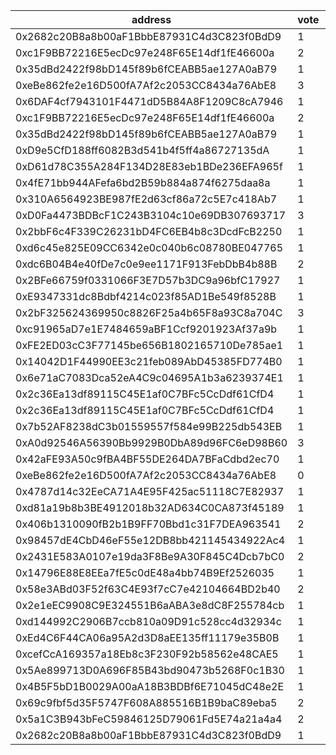 address|vote|timestamp|signature
---|---|---|---
0x2682c20B8a8b00aF1BbbE87931C4d3C823f0BdD9|1|1599486827|0x4885dc2e9d7fb4f8eceac8be4aac798e7a74a52c62b3e197896bfc43ee73b944713cb863370bf0de6a2e72e2bb7b49832d4c7f512598c7b1272f777cf0c4637e1b
0xc1F9BB72216E5ecDc97e248F65E14df1fE46600a|2|1599487265|0x0336501ef68367f3a5063620fd24784ebb56b2da6b04a44161520718a93ba9a66030a3d5efdd2a68852588a996eb1f60349e01df925cf2427d58dbc1ffe2d4c61c
0x35dBd2422f98bD145f89b6fCEABB5ae127A0aB79|1|1599487300|0x86a98f1691969826b1ea71f7453536236657fcca1d42f79e511f3e7f688298bb779230b2ed2a3ee0abd5729aa8ed36d9f67282bdc7984572bd1ba4683537a2921c
0xeBe862fe2e16D500fA7Af2c2053CC8434a76AbE8|3|1599488535|0xd66ab01736bdcba75cc044d32c7af3e23d653d1f6267fe36d76134873db447e94d1d1564ec2f9b981d3ab5945fa33ad9a78e7a71c60470588c23939933e274e01b
0x6DAF4cf7943101F4471dD5B84A8F1209C8cA7946|1|1599491670|0xd5c220caf467cdb54be7b76211eb59873236ec9aa32579eb589652d9548471ba47bc6c5230884c1c6ce6476042407323b14c156a0560df8d92048018aea3e2e91b
0xc1F9BB72216E5ecDc97e248F65E14df1fE46600a|2|1599492075|0x7dc4e98234834e457c02cb7c4958c9f5d1d9231129b450121c89400253930f6d3b35cf1c537f93be5866a691d5662384f36d206a8a0ec022893a4425963b31f11c
0x35dBd2422f98bD145f89b6fCEABB5ae127A0aB79|1|1599492095|0x5b8a041419fd4a38f5202d5bb32efcab59573e7707ceb24a98d4b2baab771762512f0c023097e0fcf90f1a37637303fbef35cfefdddd9267c8c771743cc357031c
0xD9e5CfD188ff6082B3d541b4f5ff4a86727135dA|1|1599492382|0xa76b12e94a1b539b7d8685c5002cdef6de4f054d4d1b8b9c69e0d5d9262adf5a0ed92b5872d2b6f280d3766ff15ee642dc3198768ac1cb3f522493e4b081930f1b
0xD61d78C355A284F134D28E83eb1BDe236EFA965f|1|1599492473|0x9d709f6c056bd955a18eaddda47cb5b2713c4f6726b849573d4eee517c46c83d1cd2d11423c03f7eff63959a7f43976a62ca572fe3197aba50c87491836ad1cf1b
0x4fE71bb944AFefa6bd2B59b884a874f6275daa8a|1|1599492568|0x673c6316d97dbb1f6aad4d94dc0f574178e7ceac8f35d2dfa6265727d7a1c9f505688429e301aa5db6ff3e4da808274a3d86cec5b4cb2c05959bb9df556317d71b
0x310A6564923BE987fE2d63cf86a72c5E7c418Ab7|1|1599492632|0x5524d2f9710093571a110d0f133076be44564907d095d8344661097eba0594a76135debe549428bd3e77f133945f50f1b97e241999b0f64c1a74315876dd3a0a1b
0xD0Fa4473BDBcF1C243B3104c10e69DB307693717|3|1599492981|0xeca7650c059b90fed8a29b75bb56b6fe9bfbec1ffac657eccf9efa3d2b83862467e02583061de8198ccbe2b67bb54c5104e1689f36ea90c12c16b28367a0115a1b
0x2bbF6c4F339C26231bD4FC6EB4b8c3DcdFcB2250|1|1599493050|0x343217730d9697c06a4163955c4ad23aa64e1555e4611c5b64efe9c633361d6d44f7a0ea0670b3269097a609ff93ba197f1867472e4e0a06b9da9c8e20671f9d1c
0xd6c45e825E09CC6342e0c040b6c08780BE047765|1|1599493296|0xfc7b4f217c0fbd2dab8354220646405ff129f692dbcebaa1c87354eee2b9943d46c1a70b33214ffedee919a320a26029d40070780eeecc39c165e3bef8607e431c
0xdc6B04B4e40fDe7c0e9ee1171F913FebDbB4b88B|2|1599493382|0x3822328268f20a59db89ff9509888df0bfe75417afde2851b7608166520e32fa0ee93fb13c9dd31013fa44d618d781d8f3fa90c7c9daa600265e1ccaf7f0d4111b
0x2BFe66759f0331066F3E7D57b3DC9a96bfC17927|1|1599493390|0x5314368f9dd85b829b944a6909816a62243c611eb50d8ac9120149342568819475ba53d81eed898950b78b47e5c04b293399d2c9bc4b0040760e9a9a587fef101b
0xE9347331dc8Bdbf4214c023f85AD1Be549f8528B|1|1599493430|0xf0d1722739d1ce0f5a23ac3a05fc810089edf9ee7627068ea39f459d86450b205f2a8610b2e33a6a8b69282f252b03ebf280a05f1ab5bbcac3ac6ccee19f37551b
0x2bF325624369950c8826F25a4b65F8a93C8a704C|3|1599493687|0xbe4223af3b3d83847ea28fab8ba711173145f2ad44303f9ef815f823a5a5ae07260c93c788460ce218e623e6dd1105d6580f795c685b7d790331118ef623b8091c
0xc91965aD7e1E7484659aBF1Ccf9201923Af37a9b|1|1599493683|0x7786d59f3847e1cfc823a21d225c396634c0f17312ad2f8cc3588b235813a2c74f379b64d3ddc3661c3b691299c7dd29e0afda37108dc00f10be2ccb5fbd2e751c
0xFE2ED03cC3F77145be656B1802165710De785ae1|1|1599493821|0x4eb0cf6ff875d5501f7aa7f98b3785b9cae51f8e1544a30cf0961ca6b91b271d5f7a39c63496e276820c238763e353721e32e876e22ab144aa47dbefd6d990a31b
0x14042D1F44990EE3c21feb089AbD45385FD774B0|1|1599493871|0x611b2954481593a5010ff456bd1c8fb81106a55efff80771f9e5ae705794bd1653dd9de3f51db89d458e308008615dd357afbc25d68d4210fdb1da2a1a56f91a1b
0x6e71aC7083Dca52eA4C9c04695A1b3a6239374E1|1|1599494618|0x6900ba906cbc27093f3aa3aeff15e2577f6296bdf658751ee67887646f8eb0d229d131a867fae2928e42684a6c9e1d0459a683c05d57f46c4a822d33902190991c
0x2c36Ea13df89115C45E1af0C7BFc5CcDdf61CfD4|1|1599494691|0x4d0d7a42553d32a603734903ae1c32d1a66cc88f78b7abe9bbafa5972821fafb08773363fa752edac69eb907287a06b1f3fd43ccccd97ad8a5298b27ba39dbf11b
0x2c36Ea13df89115C45E1af0C7BFc5CcDdf61CfD4|1|1599494815|0x2e03425782f31df72c4433c0884add19a9dac2b5337068748415ebdb3e2fa94918c80295c19701826aa539f95e37f6441978b4eb666f5371b0100ccb5d00d95c1c
0x7b52AF8238dC3b01559557f584e99B225db543EB|1|1599495569|0x3015650d435c2684ce5e15de088cc2d0251b2a464867108773d3e6adbb9d0303681722ce6d207a0e68e825fe8754c10c5eed4eab1882b7ad5abb981d570f711d1b
0xA0d92546A56390Bb9929B0DbA89d96FC6eD98B60|3|1599495584|0x1a8dba3387eb221bcedf6baa24f9efe714aac4dab72763973a20d5e5ae7ce1d276e9ce0f9c701ee1df923d8ed4c05496b861785322c3c636f7674e2aa5af2da91b
0x42aFE93A50c9fBA4BF55DE264DA7BFaCdbd2ec70|1|1599496433|0xe20f6dadff2744602dda7693d1eac2d9a62b44da064403a674e2c33ef2d7bce474f78e1774a2b3350a6025953f3e6e2e93a07e38436df7fb911d2f29cc6db3651c
0xeBe862fe2e16D500fA7Af2c2053CC8434a76AbE8|0|1599496740|0xb7f03d659c258bfe104a5282f2543cf8c21d817db9c652ab4a06c8ee98b1d2c215c146d7eb45ca393a7e4aa7a7b51759e17995deadde5d3d26a89d36a3e33ff61b
0x4787d14c32EeCA71A4E95F425ac51118C7E82937|1|1599497882|0x8406fe8ebaa77e784167b6c84ff4b1be557e7c9d58b37a0c1b442f4df0eafbd5600b4998bbd68d884df5883262921d7a00b76ef64ca82c75d4f12017744604fd1c
0xd81a19b8b3BE4912018b32AD634C0CA873f45189|1|1599501438|0x61a3ae93219f47667450106fabc0071f30446ba0a4d2c9ce8508997b66a980f153955b3ec55f2d5362558db087a55bb0b96587aaff0eba27f627a1afa878af071b
0x406b1310090fB2b1B9FF70Bbd1c31F7DEA963541|2|1599502180|0x80fa4d01aa41021a9fe27451f73b691e54d4575f9891236c99cf35db22633ff52fe7b5aa90b3bf38eb7b73c75c36e176aa0b7bacc5801095cb577c9c7f1bc9c81c
0x98457dE4CbD46eF55e12DB8bb421145434922Ac4|1|1599506117|0xc8c70e3e032cc709a5a939469035082a3058c49506e88cdb3f06e8f179858ee73cf1a19a88337cf908615d28c553ca15b3c99d9b7414c3c235603939021209281c
0x2431E583A0107e19da3F8Be9A30F845C4Dcb7bC0|2|1599508997|0x6602bb97fb045a3169bd36935db55e652648ca29eb54ee4bf74cf19d6a964596737c0a8f586226b8505ca6739d4aa2383c6e973d83311f7b6ea1b0634773baf71b
0x14796E88E8EEa7fE5c0dE48a4bb74B9Ef2526035|1|1599523055|0x0b55bafb11e5634870017608c35c935164ed54718258cfc3c42471555e81322078d84771daefa61cc91d22cac5669e100da75213775b42b40080b9ec68bf828c1c
0x58e3ABd03F52f63C4E93f7cC7e42104664BD2b40|2|1599523338|0x9ce968ce964ba59f601bf954bb6dd3da48a495b058b9e87fdba65a1bee098cf97c8f108d41b64c4f779b7060eb216220ae9b8d81a4ff678cd380437879b899ab1b
0x2e1eEC9908C9E324551B6aABA3e8dC8F255784cb|1|1599524838|0x76fbb5a8d145699b7ed6a0725d547acd905a36830b42b35191e443cf344de5090970541fae807d54992849e1e442d48fb4147c1ecb114a92b3f4ed91f0bee4e21b
0xd144992C2906B7ccb810a09D91c528cc4d32934c|1|1599525086|0xea9dd087b3a0c36d65ad4b4f40f9567a84edca94e9a62092d6cd2725d27b8bcf70e01e5465690942e9dc49d877a0cbbb7e13ca1eb372d9ab7f7227f28c7e37e11b
0xEd4C6F44CA06a95A2d3D8aEE135ff11179e35B0B|1|1599526453|0x51b2555d336211d46c6e7069864670e44650544281c8a6600d3a8fdf63a022d6448b7986bdb1dd461ee1179e447c2f07abfb88e3cd983d952ac2f4afd4bc9f031b
0xcefCcA169357a18Eb8c3F230F92b58562e48CAE5|1|1599527955|0x2bd778b09bfb3fca55915f0f7de55dbaf9968d44d2f8c5c3f3e9c41afc9e79ce21123fa4261c9b5bca4d78299a045896880cb23015f846b99c5b353aafdbb9111c
0x5Ae899713D0A696F85B43bd90473b5268F0c1B30|1|1599528812|0xad614024ab9c145510aff02d0bf2c56a728f37ac04f24d745d865b94bbd692ff21e21b77523423a2e7c37f173430c2babd7b04284217e4c7383cf63b26fcaedb1b
0x4B5F5bD1B0029A00aA18B3BDBf6E71045dC48e2E|1|1599535782|0x91a2932fed30d2cbe0a86cae12ffceaacb4ed8fece78e6b883537f40fae8c1df4787cf861a87224dde582e6aa97739ffc20f5f897e798481aad2ead75b8d945e1c
0x69c9fbf5d35F5747F608A885516B1B9baC89eba5|2|1599536745|0x8adc494c38988cee352d7a25312f7383fbe9532c69d53b128e48e43f31218edc53523e31fda2217a5d63d41c8aa5c642178c287736c9840db6bed17564eea6ae1b
0x5a1C3B943bFeC59846125D79061Fd5E74a21a4a4|2|1599540259|0xf26cb158ed7b6f89bbb6aaa2f1e308d5d6460e52b79501802d812ea059d423863602550854e918b01a911472dda3cea1189a2f03e685f9c326307fa839a7c1221c
0x2682c20B8a8b00aF1BbbE87931C4d3C823f0BdD9|1|1599542004|0xff61e22eb0f0692f343433166d8fe0d4a35302afdd6e8839801c1cb8b9daea38168f87b8c0141e0f3d300d23ee8dd8a3df080f7a86e467ad85987e194414df581b